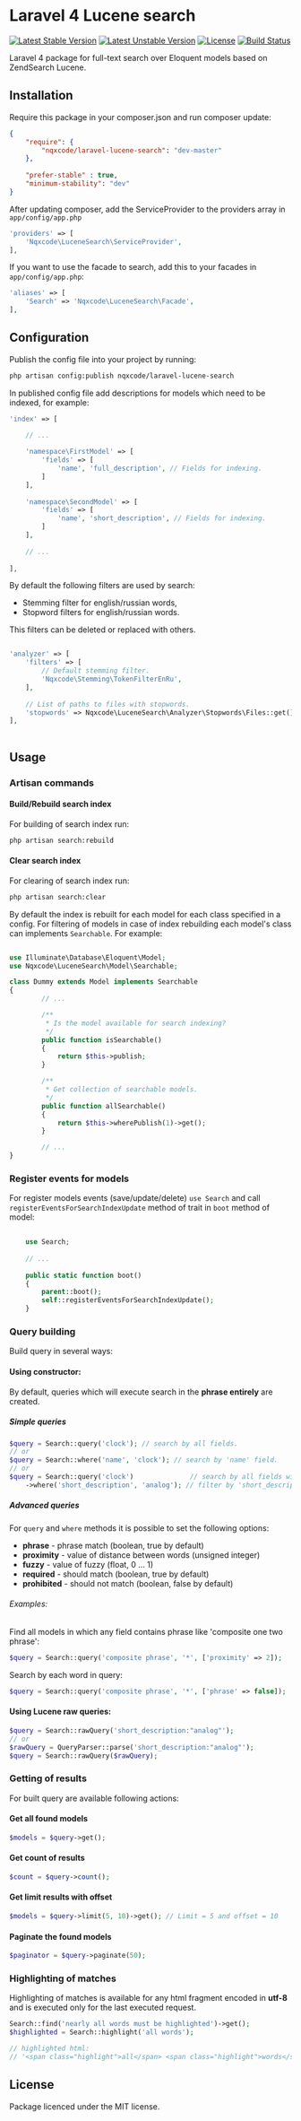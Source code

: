 Laravel 4 Lucene search
==============

[![Latest Stable Version](https://poser.pugx.org/nqxcode/laravel-lucene-search/v/stable.png)](https://packagist.org/packages/nqxcode/laravel-lucene-search)
[![Latest Unstable Version](https://poser.pugx.org/nqxcode/laravel-lucene-search/v/unstable.png)](https://packagist.org/packages/nqxcode/laravel-lucene-search)
[![License](https://poser.pugx.org/nqxcode/laravel-lucene-search/license.png)](https://packagist.org/packages/nqxcode/laravel-lucene-search)
[![Build Status](https://travis-ci.org/nqxcode/laravel-lucene-search.svg?branch=master)](https://travis-ci.org/nqxcode/laravel-lucene-search)


Laravel 4 package for full-text search over Eloquent models based on ZendSearch Lucene.

## Installation

Require this package in your composer.json and run composer update:

```json
{
	"require": {
        "nqxcode/laravel-lucene-search": "dev-master"
	},
	
    "prefer-stable" : true,
    "minimum-stability": "dev"
}
```

After updating composer, add the ServiceProvider to the providers array in `app/config/app.php`

```php
'providers' => [
	'Nqxcode\LuceneSearch\ServiceProvider',
],
```

If you want to use the facade to search, add this to your facades in `app/config/app.php`:

```php
'aliases' => [
	'Search' => 'Nqxcode\LuceneSearch\Facade',
],
```
## Configuration 
Publish the config file into your project by running:

```bash
php artisan config:publish nqxcode/laravel-lucene-search
```

In published config file add descriptions for models which need to be indexed, for example:

```php
'index' => [
	
	// ...

	'namespace\FirstModel' => [
		'fields' => [
			'name', 'full_description', // Fields for indexing.
		]
	],
	
	'namespace\SecondModel' => [
		'fields' => [
			'name', 'short_description', // Fields for indexing.
		]
	],
	
	// ...
	
],

```
By default the following filters are used by search:
- Stemming filter for english/russian words,
- Stopword filters for english/russian words.

This filters can be deleted or replaced with others.
```php

'analyzer' => [
    'filters' => [
    	// Default stemming filter.
    	'Nqxcode\Stemming\TokenFilterEnRu',
    ],
        
    // List of paths to files with stopwords. 
    'stopwords' => Nqxcode\LuceneSearch\Analyzer\Stopwords\Files::get(),
],
    
```

## Usage
### Artisan commands
#### Build/Rebuild search index
For building of search index run:

```bash
php artisan search:rebuild
```
#### Clear search index
For clearing of search index run:

```bash
php artisan search:clear
```

By default the index is rebuilt for each model for each class specified in a config.
For filtering of models in case of index rebuilding each model's class can implements `Searchable`.
For example:

```php

use Illuminate\Database\Eloquent\Model;
use Nqxcode\LuceneSearch\Model\Searchable;

class Dummy extends Model implements Searchable
{
        // ...

        /**
         * Is the model available for search indexing?
         */
        public function isSearchable()
        {
            return $this->publish;
        }

        /**
         * Get collection of searchable models.
         */
        public function allSearchable()
        {
            return $this->wherePublish(1)->get();
        }

        // ...
}

```

### Register events for models

For register models events (save/update/delete) `use Search` and call `registerEventsForSearchIndexUpdate` method of trait in `boot` method of model:

```php
    
    use Search;
    
    // ...
    
    public static function boot()
    {
    	parent::boot();
        self::registerEventsForSearchIndexUpdate();
    }

```

### Query building
Build query in several ways:

#### Using constructor:

By default, queries which will execute search in the **phrase entirely** are created.

##### Simple queries
```php
$query = Search::query('clock'); // search by all fields.
// or 
$query = Search::where('name', 'clock'); // search by 'name' field.
// or
$query = Search::query('clock')              // search by all fields with
	->where('short_description', 'analog'); // filter by 'short_description' field. 
```
##### Advanced queries

For `query` and `where` methods it is possible to set the following options:
- **phrase**     - phrase match (boolean, true by default)
- **proximity**  - value of distance between words (unsigned integer)
- **fuzzy**      - value of fuzzy (float, 0 ... 1)
- **required**   - should match (boolean, true by default)
- **prohibited** - should not match (boolean, false by default)

###### Examples:

Find all models in which any field contains phrase like 'composite one two phrase':
```php 
$query = Search::query('composite phrase', '*', ['proximity' => 2]); 
```
Search by each word in query:
```php 
$query = Search::query('composite phrase', '*', ['phrase' => false]); 
```

#### Using Lucene raw queries:
```php
$query = Search::rawQuery('short_description:"analog"');
// or
$rawQuery = QueryParser::parse('short_description:"analog"');
$query = Search::rawQuery($rawQuery);
```
### Getting of results

For built query are available following actions:

#### Get all found models

```php
$models = $query->get();
```

#### Get count of results
```php
$count = $query->count();
```

#### Get limit results with offset

```php
$models = $query->limit(5, 10)->get(); // Limit = 5 and offset = 10
```
#### Paginate the found models

```php
$paginator = $query->paginate(50);
```
### Highlighting of matches

Highlighting of matches is available for any html fragment encoded in **utf-8** and is executed only for the last executed request.

```php
Search::find('nearly all words must be highlighted')->get();
$highlighted = Search::highlight('all words');

// highlighted html: 
// '<span class="highlight">all</span> <span class="highlight">words</span>'
```
##
## License
Package licenced under the MIT license.
